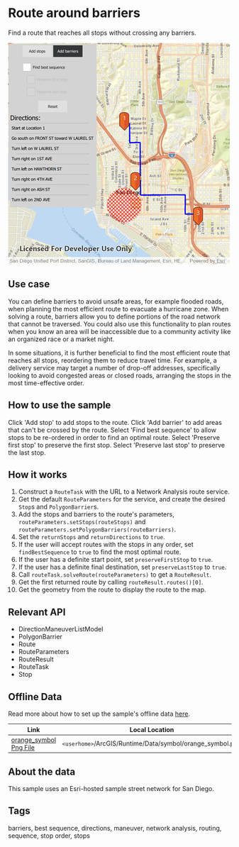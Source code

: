 # Route around barriers

Find a route that reaches all stops without crossing any barriers.

![](screenshot.png)

## Use case

You can define barriers to avoid unsafe areas, for example flooded roads, when planning the most efficient route to evacuate a hurricane zone. When solving a route, barriers allow you to define portions of the road network that cannot be traversed. You could also use this functionality to plan routes when you know an area will be inaccessible due to a community activity like an organized race or a market night.

In some situations, it is further beneficial to find the most efficient route that reaches all stops, reordering them to reduce travel time. For example, a delivery service may target a number of drop-off addresses, specifically looking to avoid congested areas or closed roads, arranging the stops in the most time-effective order.

## How to use the sample

Click 'Add stop' to add stops to the route. Click 'Add barrier' to add areas that can't be crossed by the route. Select 'Find best sequence' to allow stops to be re-ordered in order to find an optimal route. Select 'Preserve first stop' to preserve the first stop. Select 'Preserve last stop' to preserve the last stop.

## How it works

1. Construct a `RouteTask` with the URL to a Network Analysis route service.
2. Get the default `RouteParameters` for the service, and create the desired `Stop`s and `PolygonBarrier`s.
3. Add the stops and barriers to the route's parameters, `routeParameters.setStops(routeStops)` and `routeParameters.setPolygonBarriers(routeBarriers)`.
4. Set the `returnStops` and `returnDirections` to `true`.
5. If the user will accept routes with the stops in any order, set `findBestSequence` to `true` to find the most optimal route.
6. If the user has a definite start point, set `preserveFirstStop` to `true`.
7. If the user has a definite final destination, set `preserveLastStop` to `true`.
8. Call `routeTask.solveRoute(routeParameters)` to get a `RouteResult`.
9. Get the first returned route by calling `routeResult.routes()[0]`.
10. Get the geometry from the route to display the route to the map.


## Relevant API

* DirectionManeuverListModel
* PolygonBarrier
* Route
* RouteParameters
* RouteResult
* RouteTask
* Stop

## Offline Data

Read more about how to set up the sample's offline data [here](http://links.esri.com/ArcGISRuntimeQtSamples).

Link | Local Location
---------|-------|
|[orange_symbol Png File](https://www.arcgis.com/home/item.html?id=1c95ea3b6e4843cdbd6ae354efb97f0c)| `<userhome>`/ArcGIS/Runtime/Data/symbol/orange_symbol.png |

## About the data

This sample uses an Esri-hosted sample street network for San Diego.

## Tags

barriers, best sequence, directions, maneuver, network analysis, routing, sequence, stop order, stops

